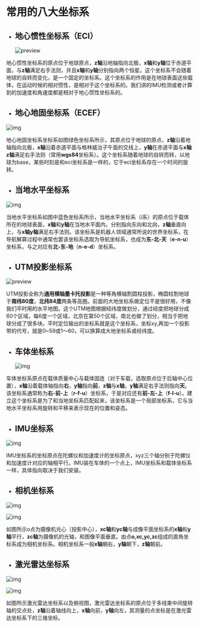 # 常用的八大坐标系

- ## 地心惯性坐标系（ECI）

  ![preview](img/地心惯性坐标系.jpg)

地心惯性坐标系的原点位于地球原点，**z轴**沿地轴指向北极，**x轴**和**y轴**位于赤道平面，与**z轴**满足右手法则，并且**x轴**和**y轴**分别指向两个恒星。这个坐标系不会随着地球的自转而变化，是一个固定的坐标系。这个坐标系的作用是在地球表面这些载体，在运动时候的相对惯性，是相对于这个坐标系的。我们讲的IMU检测或者计算到的加速度和角速度都是相对于地心惯性坐标系的。

- ## 地心地固坐标系（ECEF）

![img](img/地心地固坐标系.jpg)



地心地固坐标系坐标系如图绿色坐标系所示，其原点位于地球的原点，**z轴**沿着地轴指向北极，**x轴**沿着赤道平面与格林威治子午面的交线上，**y轴**在赤道平面与**x轴z轴**满足右手法则（常用**wgs84**坐标系）。这个坐标系随着地球的自转而转，以地球为base，某些时刻是和eci坐标系是一样的，它于eci坐标系存在一个时间的旋转。

- ## 当地水平坐标系

![img](https://pic4.zhimg.com/80/v2-764c0e35209f5735253466307549a667_hd.jpg)

当地水平坐标系如图中蓝色坐标系所示，当地水平坐标系（i系）的原点位于载体所在的地球表面，**x轴**和**y轴**在当地水平面内，分别指向东向和北向，**z轴**垂直向上，与**x轴y轴**满足右手法则。该坐标系是机器人领域通常所说的世界坐标系，在导航解算过程中通常也罢该坐标系选取为导航坐标系，也成为**东-北-天**（**e-n-u**）坐标系，与之对应有**北-东-地**（**n-e-d**）坐标系。 

- ## UTM投影坐标系

![preview](img/UTM投影坐标系.jpg)

UTM投影全称为**通用横轴墨卡托投影**是一种等角横轴割圆柱投影，椭圆柱割地球于**南纬80度**，**北纬84度**两条等高圈。前面的大地坐标系做定位不是很好用，不像我们平时用的水平地图。这个UTM地图根据经纬度做划分，通过经度把地球分成60个区域，每6度一个区域，北京在第50个区域，南北也做了划分，相当于把地球分成了很多块。平时定位输出的坐标系就是这个坐标系，坐标xy,再加一个投影带的代号，就是0~59或1～60，可以换算成大地坐标系或经纬度。

- ## 车体坐标系

  ![img](img/车体坐标系.jpg)

车体坐标系原点在载体质量中心与载体固连（对于车载，选取原点位于后轴中心位置），**x轴**沿着载体轴指向**右**，**y轴**指向**前**，**z轴**与**x轴**，**y轴**满足右手法则指向**天**。该坐标系通常称为**右-前-上**（**r-f-u**）坐标系，于是对应还有**前-左-上**（**f-l-u**）。建立这个坐标系是为了和当地坐标系匹配起来，该坐标系是一个局部坐标系，它与当地水平坐标系用旋转和平移来表示现在的位置和姿态。

- ## IMU坐标系

![img](img/IMU坐标系.jpg)

IMU坐标系的坐标原点在陀螺仪和加速度计的坐标原点，xyz三个轴分别于陀螺仪和加速度计对应的轴相平行。IMU装在车体的一个点上，IMU坐标系和载体坐标系一样，具体指向取决于我们安装。

- ## 相机坐标系

![img](../../../相机坐标系_1.jpg)

![img](img/相机坐标系.jpg)

如图所示o点为摄像机光心（投影中心），**xc轴**和**yc轴**与成像平面坐标系的**x轴**和**y轴**平行，**zc轴**为摄像机的光轴，和图像平面垂直。由点**o,xc,yc,zc**组成的直角坐标系成为相机坐标系。相机坐标系一般**x轴**朝右，**y轴**朝下，**z轴**朝前。

- ## 激光雷达坐标系

![img](img/激光雷达坐标系.jpg)

![img](img/激光雷达坐标系——1.jpg)

如图所示激光雷达坐标系以及俯视图，激光雷达坐标系的原点位于多线束中间旋转轴的交点处，**z轴**沿着轴线向上，**x轴**向前，**y轴**向左，其测量的点坐标是在激光雷达坐标系下的三维坐标。